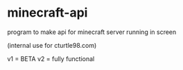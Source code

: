 # minecraft-api
program to make api for minecraft server running in screen

(internal use for cturtle98.com)

v1 = BETA
v2 = fully functional